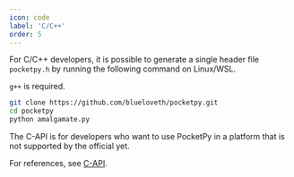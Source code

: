 ```yaml
---
icon: code
label: 'C/C++'
order: 5
---
```


For C/C++ developers,
it is possible to generate a single header file `pocketpy.h`
by running the following command on Linux/WSL.

`g++` is required.

```bash
git clone https://github.com/blueloveth/pocketpy.git
cd pocketpy
python amalgamate.py
```

The C-API is for developers who want to use PocketPy
in a platform that is not supported by the official yet.

For references, see [C-API](/C-API/vm.md).
